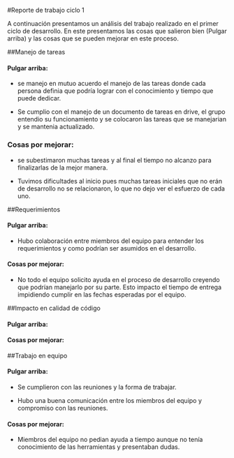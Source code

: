 #Reporte de trabajo ciclo 1

A continuación presentamos un análisis del trabajo realizado en el primer ciclo de desarrollo. En este presentamos las cosas que salieron bien (Pulgar arriba) y las cosas que se pueden mejorar en este proceso.

##Manejo de tareas

#### Pulgar arriba: 

* se manejo en mutuo acuerdo el manejo de las tareas donde cada persona definia que podría lograr con el conocimiento y tiempo que puede dedicar. 

* Se cumplio con el manejo de un documento de tareas en drive, el grupo entendio su funcionamiento y se colocaron las tareas que se manejarian y se mantenia actualizado.

### Cosas por mejorar: 

* se subestimaron muchas tareas y al final el tiempo no alcanzo para finalizarlas de la mejor manera.

* Tuvimos dificultades al inicio pues muchas tareas iniciales que no erán de desarrollo no se relacionaron, lo que no dejo ver el esfuerzo de cada uno.

##Requerimientos

#### Pulgar arriba: 

* Hubo colaboración entre miembros del equipo para entender los requerimientos y como podrían ser asumidos en el desarrollo.

#### Cosas por mejorar: 

* No todo el equipo solicito ayuda en el proceso de desarrollo creyendo que podrían manejarlo por su parte. Esto impacto el tiempo de entrega impidiendo cumplir en las fechas esperadas por el equipo.

##Impacto en calidad de código

#### Pulgar arriba: 

#### Cosas por mejorar: 

##Trabajo en equipo

#### Pulgar arriba: 

* Se cumplieron con las reuniones y la forma de trabajar.

* Hubo una buena comunicación entre los miembros del equipo y compromiso con las reuniones.

#### Cosas por mejorar: 

* Miembros del equipo no pedian ayuda a tiempo aunque no tenía conocimiento de las herramientas y presentaban dudas.

